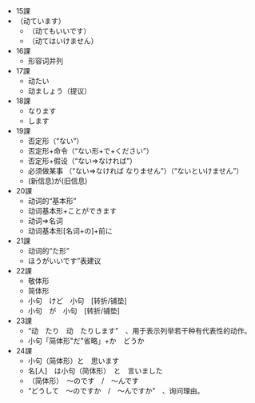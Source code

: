 * 15課   
* （动ています）
  * （动てもいいです）
  * （动てはいけません）
* 16課  
  * 形容词并列
* 17課
  * 动たい
  * 动ましょう（提议）
* 18課
  * なります
  * します
* 19課
  * 否定形（“ない”）
  * 否定形+命令（“ない形+で+ください”）
  * 否定形+假设（“ない⇒なければ”）
  * 必须做某事 （“ない⇒なければ なりません”）（“ないといけません”）
  * (新信息)が(旧信息)
* 20課
  * 动词的“基本形”　
  * 动词基本形+ことができます　
  * 动词=>名词　
  * 动词基本形[名词+の]+前に
* 21課
  * 动词的“た形”　
  * ほうがいいです”表建议
* 22課
  * 敬体形 
  * 简体形  
  * 小句　けど　小句　[转折/铺垫]  
  * 小句　が　小句　[转折/铺垫]
* 23課
  * “动　たり　动　たりします”　、用于表示列举若干种有代表性的动作。  
  * 小句「简体形"だ"省略」+か　どうか
* 24課
  * 小句（简体形）と　思います 
  * 名[人]　は小句（简体形）　と　言いました　 
  * （简体形）　～のです　/　～んです 
  * “どうして　～のですか　/　～んですか”　、询问理由。
  
  
  
  
   
    
